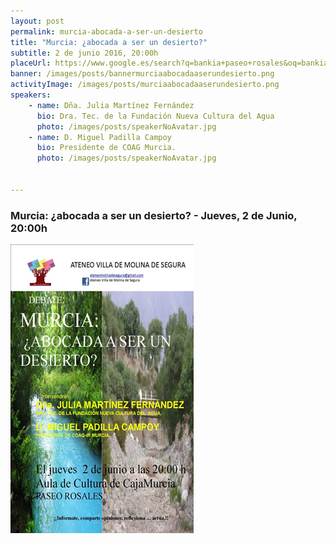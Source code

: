 ```yaml
---
layout: post
permalink: murcia-abocada-a-ser-un-desierto 
title: "Murcia: ¿abocada a ser un desierto?"
subtitle: 2 de junio 2016, 20:00h  
placeUrl: https://www.google.es/search?q=bankia+paseo+rosales&oq=bankia+paseo&aqs=chrome.0.0l2j69i57j69i60l2j0.11955j1j7&sourceid=chrome&ie=UTF-8  
banner: /images/posts/bannermurciaabocadaaserundesierto.png
activityImage: /images/posts/murciaabocadaaserundesierto.png
speakers: 
    - name: Dña. Julia Martínez Fernández
      bio: Dra. Tec. de la Fundación Nueva Cultura del Agua
      photo: /images/posts/speakerNoAvatar.jpg
    - name: D. Miguel Padilla Campoy
      bio: Presidente de COAG Murcia.
      photo: /images/posts/speakerNoAvatar.jpg


---
```


### Murcia: ¿abocada a ser un desierto? - Jueves, 2 de Junio, 20:00h


![cartel](/images/posts/murciaabocadaaserundesierto.png)

